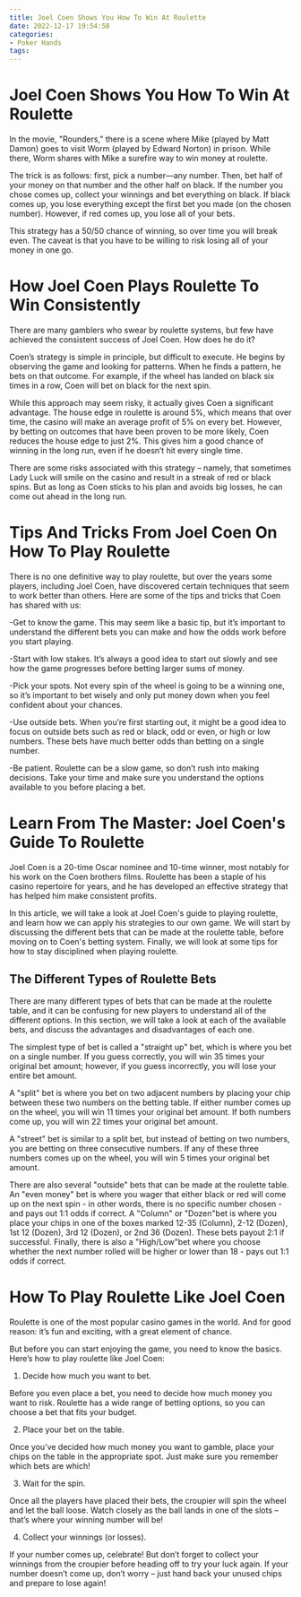```yaml
---
title: Joel Coen Shows You How To Win At Roulette 
date: 2022-12-17 19:54:58
categories:
- Poker Hands
tags:
---
```



#  Joel Coen Shows You How To Win At Roulette 

In the movie, "Rounders," there is a scene where Mike (played by Matt Damon) goes to visit Worm (played by Edward Norton) in prison. While there, Worm shares with Mike a surefire way to win money at roulette. 

The trick is as follows: first, pick a number—any number. Then, bet half of your money on that number and the other half on black. If the number you chose comes up, collect your winnings and bet everything on black. If black comes up, you lose everything except the first bet you made (on the chosen number). However, if red comes up, you lose all of your bets.

This strategy has a 50/50 chance of winning, so over time you will break even. The caveat is that you have to be willing to risk losing all of your money in one go.

#  How Joel Coen Plays Roulette To Win Consistently 

There are many gamblers who swear by roulette systems, but few have achieved the consistent success of Joel Coen. How does he do it?

Coen’s strategy is simple in principle, but difficult to execute. He begins by observing the game and looking for patterns. When he finds a pattern, he bets on that outcome. For example, if the wheel has landed on black six times in a row, Coen will bet on black for the next spin.

While this approach may seem risky, it actually gives Coen a significant advantage. The house edge in roulette is around 5%, which means that over time, the casino will make an average profit of 5% on every bet. However, by betting on outcomes that have been proven to be more likely, Coen reduces the house edge to just 2%. This gives him a good chance of winning in the long run, even if he doesn’t hit every single time.

There are some risks associated with this strategy – namely, that sometimes Lady Luck will smile on the casino and result in a streak of red or black spins. But as long as Coen sticks to his plan and avoids big losses, he can come out ahead in the long run.

#  Tips And Tricks From Joel Coen On How To Play Roulette 

There is no one definitive way to play roulette, but over the years some players, including Joel Coen, have discovered certain techniques that seem to work better than others. Here are some of the tips and tricks that Coen has shared with us:

-Get to know the game. This may seem like a basic tip, but it’s important to understand the different bets you can make and how the odds work before you start playing.

-Start with low stakes. It’s always a good idea to start out slowly and see how the game progresses before betting larger sums of money.

-Pick your spots. Not every spin of the wheel is going to be a winning one, so it’s important to bet wisely and only put money down when you feel confident about your chances.

-Use outside bets. When you’re first starting out, it might be a good idea to focus on outside bets such as red or black, odd or even, or high or low numbers. These bets have much better odds than betting on a single number.

-Be patient. Roulette can be a slow game, so don’t rush into making decisions. Take your time and make sure you understand the options available to you before placing a bet.

#  Learn From The Master: Joel Coen's Guide To Roulette 

Joel Coen is a 20-time Oscar nominee and 10-time winner, most notably for his work on the Coen brothers films. Roulette has been a staple of his casino repertoire for years, and he has developed an effective strategy that has helped him make consistent profits.

In this article, we will take a look at Joel Coen's guide to playing roulette, and learn how we can apply his strategies to our own game. We will start by discussing the different bets that can be made at the roulette table, before moving on to Coen's betting system. Finally, we will look at some tips for how to stay disciplined when playing roulette.

## The Different Types of Roulette Bets 
There are many different types of bets that can be made at the roulette table, and it can be confusing for new players to understand all of the different options. In this section, we will take a look at each of the available bets, and discuss the advantages and disadvantages of each one.

The simplest type of bet is called a "straight up" bet, which is where you bet on a single number. If you guess correctly, you will win 35 times your original bet amount; however, if you guess incorrectly, you will lose your entire bet amount.

A "split" bet is where you bet on two adjacent numbers by placing your chip between these two numbers on the betting table. If either number comes up on the wheel, you will win 11 times your original bet amount. If both numbers come up, you will win 22 times your original bet amount.

A "street" bet is similar to a split bet, but instead of betting on two numbers, you are betting on three consecutive numbers. If any of these three numbers comes up on the wheel, you will win 5 times your original bet amount.

There are also several "outside" bets that can be made at the roulette table. An "even money" bet is where you wager that either black or red will come up on the next spin - in other words, there is no specific number chosen - and pays out 1:1 odds if correct. A "Column" or "Dozen"bet is where you place your chips in one of the boxes marked 12-35 (Column), 2-12 (Dozen), 1st 12 (Dozen), 3rd 12 (Dozen), or 2nd 36 (Dozen). These bets payout 2:1 if successful. Finally, there is also a "High/Low"bet where you choose whether the next number rolled will be higher or lower than 18 - pays out 1:1 odds if correct.

#  How To Play Roulette Like Joel Coen

Roulette is one of the most popular casino games in the world. And for good reason: it’s fun and exciting, with a great element of chance.

But before you can start enjoying the game, you need to know the basics. Here’s how to play roulette like Joel Coen:

1. Decide how much you want to bet.

Before you even place a bet, you need to decide how much money you want to risk. Roulette has a wide range of betting options, so you can choose a bet that fits your budget.

2. Place your bet on the table.

Once you’ve decided how much money you want to gamble, place your chips on the table in the appropriate spot. Just make sure you remember which bets are which!

3. Wait for the spin.

Once all the players have placed their bets, the croupier will spin the wheel and let the ball loose. Watch closely as the ball lands in one of the slots – that’s where your winning number will be!

4. Collect your winnings (or losses).

If your number comes up, celebrate! But don’t forget to collect your winnings from the croupier before heading off to try your luck again. If your number doesn’t come up, don’t worry – just hand back your unused chips and prepare to lose again!